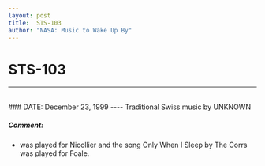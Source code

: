 ```yaml
---
layout: post
title:  STS-103
author: "NASA: Music to Wake Up By"
---
```


# STS-103
----
<br/>
### DATE: December 23, 1999
----
Traditional Swiss music by UNKNOWN

##### Comment:
* was played for Nicollier and the song Only When I Sleep by The Corrs was played for Foale.
